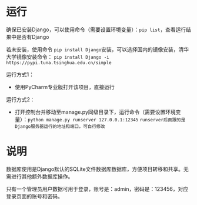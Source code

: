# 运行

确保已安装Django，可以使用命令（需要设置环境变量）：`pip list`，查看运行结果中是否有Django

若未安装，使用命令 `pip install Django`安装，可以选择国内的镜像安装，清华大学镜像安装命令：
`pip install Django -i https://pypi.tuna.tsinghua.edu.cn/simple`



运行方式1： 

- 使用PyCharm专业版打开该项目，直接运行

运行方式2：

- 打开控制台并移动至manage.py同级目录下，运行命令（需要设置环境变量）：`python manage.py runserver 127.0.0.1:12345`
  `runserver后面跟的是Django服务器运行的地址和端口，可自行修改`

# 说明

数据库使用是Django默认的SQLite文件数据库数据库，方便项目转移和共享。无需进行其他额外数据库操作。

只有一个管理员用户数据可用于登录，账号是：admin，密码是：123456，对应登录页面的账号和密码。